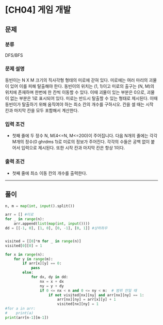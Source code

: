 # [CH04] 게임 개발

## 문제
### 분류

DFS/BFS

### 문제 설명
동빈이는 N X M 크기의 직사각형 형태의 미로에 갇혀 있다.
미로에는 여러 마리의 괴물이 있어 이를 피해 탈출해야 한다.
동빈이의 위치는 (1, 1)이고 미로의 출구는 (N, M)의 위치에 존재하며 한번에 한 칸씩 이동할 수 있다.
이때 괴물이 있는 부분은 0으로, 괴물이 없는 부분은 1로 표시되어 있다.
미로는 반드시 탈출할 수 있는 형태로 제시된다. 이때 동빈이가 탈출하기 위해 움직여야 하는 최소 칸의 개수를 구하시오.
칸을 셀 때는 시작 칸과 마지막 칸을 모두 포함해서 계산한다.

### 입력 조건
- 첫째 줄에 두 정수 N, M(4<=N, M<=200)이 주어집니다. 다음 N개의 줄에는 각각 M개의 정수(0 ghrdms 1)로 미로의 정보가 주어진다.
각각의 수들은 공백 없이 붙어서 입력으로 제시된다. 또한 시작 칸과 마지막 칸은 항상 1이다.

### 출력 조건
- 첫째 줄에 최소 이동 칸의 개수를 출력한다.

---
## 풀이
```python
n, m = map(int, input().split())

arr = [] #미로
for _ in range(n):
    arr.append(list(map(int, input())))
dd = [[-1, 0], [1, 0], [0, -1], [0, 1]] #상하좌우


visited = [[0]*m for _ in range(n)]
visited[0][0] = 1

for x in range(n):
    for y in range(m):
        if arr[x][y] == 0:
            pass
        else:
            for dx, dy in dd:
                nx = x + dx
                ny = y + dy
                if 0 <= nx < n and 0 <= ny < m:  # 범위 안일 때
                    if not visited[nx][ny] and arr[nx][ny] == 1:
                        arr[nx][ny] = arr[x][y] + 1
                        visited[nx][ny] = 1
#for a in arr:
#    print(a)
print(arr[n-1][m-1])
```
